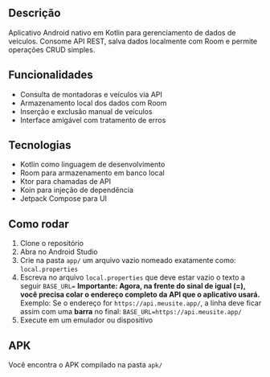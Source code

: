 ## Descrição
Aplicativo Android nativo em Kotlin para gerenciamento de dados de veículos. Consome API REST, salva dados localmente com Room e permite operações CRUD simples.

## Funcionalidades
- Consulta de montadoras e veículos via API
- Armazenamento local dos dados com Room
- Inserção e exclusão manual de veículos
- Interface amigável com tratamento de erros

## Tecnologias
- Kotlin como linguagem de desenvolvimento
- Room para armazenamento em banco local
- Ktor para chamadas de API
- Koin para injeção de dependência
- Jetpack Compose para UI

## Como rodar
1. Clone o repositório
2. Abra no Android Studio
3. Crie na pasta ```app/``` um arquivo vazio nomeado exatamente como: ```local.properties```
4. Escreva no arquivo ```local.properties``` que deve estar vazio o texto a seguir
    ```BASE_URL=```
    **Importante: Agora, na frente do sinal de igual (=), você precisa colar o endereço completo da API que o aplicativo usará.**
    Exemplo: Se o endereço for ```https://api.meusite.app/```, a linha deve ficar assim com uma **barra** no final:
    ```BASE_URL=https://api.meusite.app/```
6. Execute em um emulador ou dispositivo

## APK
Você encontra o APK compilado na pasta `apk/`
